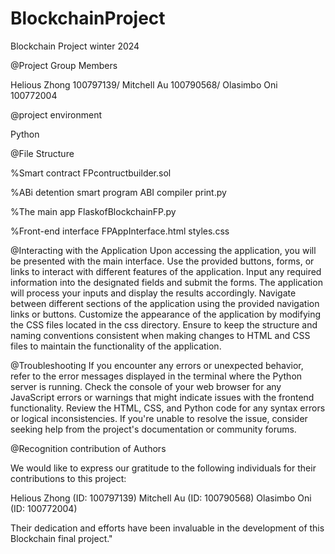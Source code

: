 # BlockchainProject

Blockchain Project winter 2024

@Project Group Members 

Helious Zhong 100797139/
Mitchell Au		100790568/
Olasimbo Oni	100772004

@project environment

Python

@File Structure

%Smart contract
FPcontructbuilder.sol

%ABi detention smart program
ABI compiler print.py

%The main app
FlaskofBlockchainFP.py

%Front-end interface
FPAppInterface.html
styles.css


@Interacting with the Application
Upon accessing the application, you will be presented with the main interface.
Use the provided buttons, forms, or links to interact with different features of the application.
Input any required information into the designated fields and submit the forms.
The application will process your inputs and display the results accordingly.
Navigate between different sections of the application using the provided navigation links or buttons.
Customize the appearance of the application by modifying the CSS files located in the css directory.
Ensure to keep the structure and naming conventions consistent when making changes to HTML and CSS files to maintain the functionality of the application.

@Troubleshooting
If you encounter any errors or unexpected behavior, refer to the error messages displayed in the terminal where the Python server is running.
Check the console of your web browser for any JavaScript errors or warnings that might indicate issues with the frontend functionality.
Review the HTML, CSS, and Python code for any syntax errors or logical inconsistencies.
If you're unable to resolve the issue, consider seeking help from the project's documentation or community forums.

@Recognition contribution of Authors

We would like to express our gratitude to the following individuals for their contributions to this project:

Helious Zhong (ID: 100797139)
Mitchell Au (ID: 100790568)
Olasimbo Oni (ID: 100772004)

Their dedication and efforts have been invaluable in the development of this Blockchain final project."
